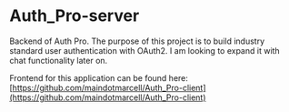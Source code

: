 # Auth_Pro-server
Backend of Auth Pro. The purpose of this project is to build industry standard user authentication with OAuth2. I am looking to expand it with chat functionality later on.

Frontend for this application can be found here: [https://github.com/maindotmarcell/Auth_Pro-client](https://github.com/maindotmarcell/Auth_Pro-client)
